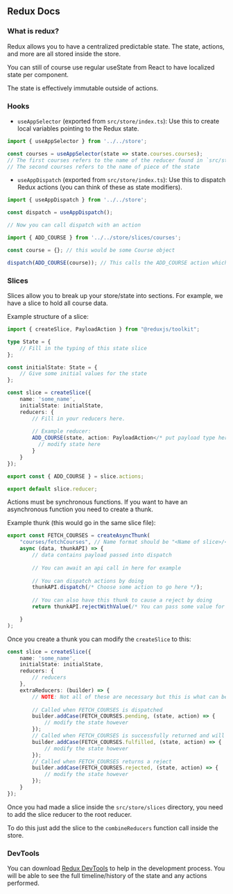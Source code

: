 ## Redux Docs

### What is redux?

Redux allows you to have a centralized predictable state. The state, actions, and more are all stored inside the store.

You can still of course use regular useState from React to have localized state per component.

The state is effectively immutable outside of actions.

### Hooks

- `useAppSelector` (exported from `src/store/index.ts`): Use this to create local variables pointing to the Redux state.
```typescript
import { useAppSelector } from '../../store';

const courses = useAppSelector(state => state.courses.courses); 
// The first courses refers to the name of the reducer found in `src/store/index.ts` 
// The second courses refers to the name of piece of the state
```
- `useAppDispatch` (exported from `src/store/index.ts`): Use this to dispatch Redux actions (you can think of these as state modifiers).
```typescript
import { useAppDispatch } from '../../store';

const dispatch = useAppDispatch();

// Now you can call dispatch with an action

import { ADD_COURSE } from '../../store/slices/courses';

const course = {}; // this would be some Course object

dispatch(ADD_COURSE(course)); // This calls the ADD_COURSE action which modifies the state in the ADD_COURSE reducer.
```

### Slices

Slices allow you to break up your store/state into sections. For example, we have a slice to hold all course data.

Example structure of a slice:
```typescript
import { createSlice, PayloadAction } from "@reduxjs/toolkit";

type State = {
    // Fill in the typing of this state slice
};

const initialState: State = {
    // Give some initial values for the state
};

const slice = createSlice({
    name: 'some_name',
    initialState: initialState,
    reducers: {
        // Fill in your reducers here.
        
        // Example reducer:
        ADD_COURSE(state, action: PayloadAction</* put payload type here */>) {
          // modify state here
        }
    }
});

export const { ADD_COURSE } = slice.actions;

export default slice.reducer;
```

Actions must be synchronous functions. If you want to have an asynchronous function you need to create a thunk.

Example thunk (this would go in the same slice file):
```typescript
export const FETCH_COURSES = createAsyncThunk(
    "courses/fetchCourses", // Name format should be "<Name of slice>/<Name of thunk>"
    async (data, thunkAPI) => {
        // data contains payload passed into dispatch
        
        // You can await an api call in here for example
        
        // You can dispatch actions by doing
        thunkAPI.dispatch(/* Choose some action to go here */);
        
        // You can also have this thunk to cause a reject by doing
        return thunkAPI.rejectWithValue(/* You can pass some value for information about the reject */);

    }
);
```

Once you create a thunk you can modify the `createSlice` to this:
```typescript
const slice = createSlice({
    name: 'some_name',
    initialState: initialState,
    reducers: {
        // reducers
    },
    extraReducers: (builder) => {
        // NOTE: Not all of these are necessary but this is what can be done
    
        // Called when FETCH_COURSES is dispatched
        builder.addCase(FETCH_COURSES.pending, (state, action) => {
            // modify the state however
        });
        // Called when FETCH_COURSES is successfully returned and will have an action payload
        builder.addCase(FETCH_COURSES.fulfilled, (state, action) => {
            // modify the state however
        });
        // Called when FETCH_COURSES returns a reject
        builder.addCase(FETCH_COURSES.rejected, (state, action) => {
            // modify the state however
        });
    }
});
```

Once you had made a slice inside the `src/store/slices` directory, you need to add the slice reducer to the root reducer.

To do this just add the slice to the `combineReducers` function call inside the store.

### DevTools

You can download [Redux DevTools](https://chrome.google.com/webstore/detail/redux-devtools/lmhkpmbekcpmknklioeibfkpmmfibljd?hl=en)
to help in the development process. You will be able to see the full timeline/history of the state and any actions performed.
